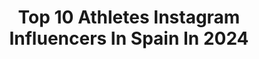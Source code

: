 ---
title: Top 10 Athletes Instagram Influencers In Spain In 2024
description: >-
  Find top athletes Instagram influencers in Spain in 2024. Most popular hashtags: #workout #training #trailrunning.
platform: Instagram
hits: 175
text_top: Identify the best Instagram influencers on inBeat.
text_bottom: Our search engine has 175 Instagram influencers like this in Spain for you to collaborate.
profiles:
  - username: "judebellingham"
    fullname: >-
      Jude Bellingham
    bio: >-
      Real Madrid.🤍 @AdidasFootball & @lucozade Athlete. Twitter: BellinghamJude enquiries@belloandbello.com
    location: "Spain"
    followers: 32549113
    engagement: 882
    commentsToLikes: 0.003728
    id: cleed6gs5t6u70j08ugjo69c1
    verified: false
    hashtags: "#halamadrid, #laligahighlights, #yougotthis, #ad"
  - username: "miguel_almiron"
    fullname: >-
      Miguel Angel
    bio: >-
      Player of @nufc ⚫⚪ Athlete of @pumafootball🏃🏽‍♂️ 📍England - Paraguayo🇵🇾🦅 💍 @alexiaa_notto💞 🇵🇾
    location: "Spain"
    followers: 1187134
    engagement: 579
    commentsToLikes: 0.000527
    id: ck136g7iz6cd10i19bl1jp9cw
    verified: true
    hashtags: ""
  - username: "mr_weak7"
    fullname: >-
      Alexander Anasagasti Roman
    bio: >-
      I admire those who work hard on becoming a better version of themselves ⠀⠀⠀⠀ @trainingculture co-owner ⠀⠀⠀⠀ @fittestfreakest athlete
    location: "Spain"
    followers: 132972
    engagement: 408
    commentsToLikes: 0.097154
    id: ck8sykkocl3jy0j789be7j24g
    verified: false
    hashtags: "#trainingculture, #traincult, #ibiza, #gemelospeque"
  - username: "marc_pinsach"
    fullname: >-
      Marc Pinsach
    bio: >-
      @merrelltestlab Athlete for @merrelleu 🏃🏼⛰️ 🏛 @diputaciogirona 🍼 @flectomin 🎿 @movementskis @atkbindings @montanaesqui
    location: "Spain"
    followers: 14612
    engagement: 553
    commentsToLikes: 0.012906
    id: ck6til6a60xer0j71z25c5ywo
    verified: false
    hashtags: "#skimofedme, #occ, #merrell, #merrelltestlab"
  - username: "fabi_beneito"
    fullname: >-
      Fabian Beneito
    bio: >-
      𝗙𝗶𝘁𝘁𝗲𝘀𝘁 𝗶𝗻🇪🇸 𝟮𝟬•𝟮𝟭•𝟮𝟮•𝟮𝟯 @tyrsport Athlete @trainingculture Athlete @picsil_sport @noccospain @fittestfreakest Athlete @foodspring_es @rusterfitness
    location: "Spain"
    followers: 36759
    engagement: 630
    commentsToLikes: 0.007560
    id: ck5hr9k1uui4k0i11dfgurc7x
    verified: false
    hashtags: "#iamachampion, #crossfitsemifinals, #work, #recoverclean"
  - username: "petraarvelatrainer"
    fullname: >-
      Petra Arvela | Personal Trainer
    bio: >-
      💥Motivation, Health, Training 🏃🏼‍♀️Spartan Pro / Hybrid athlete living Vanlife 👩🏼‍🎓Sport scientist ✨Certified Personal Trainer in Mallorca and online
    location: "Spain"
    followers: 41822
    engagement: 398
    commentsToLikes: 0.028395
    id: ck5ca0n0pchbf0i118h4bknza
    verified: false
    hashtags: "#spain, #movementislife, #fitnessmotivation, #fitfam"
  - username: "jobstevens"
    fullname: >-
      Job Stevens
    bio: >-
      Fashion | Fitness | Travel Athlete @bodyandfit_nl | code: job10
    location: "Spain"
    followers: 229663
    engagement: 1258
    commentsToLikes: 0.008897
    id: closq438rnijk0j08f46qk7x3
    verified: false
    hashtags: "#fallfashion, #ootd, #menwithclass, #outfitinspo"
  - username: "claraaafernandez"
    fullname: >-
      Clara Fernández | Track & Field
    bio: >-
      @nike International athlete, Spain 📩 clarafernandez.lacreme@gmail.com
    location: "Spain"
    followers: 536376
    engagement: 490
    commentsToLikes: 0.004887
    id: cl4f68xgzpwhm0i23d87wpui2
    verified: false
    hashtags: "#ad, #opporeno10series5g, #opposummer, #fisioterapia"
  - username: "poloriachh"
    fullname: >-
      Pol Oriach
    bio: >-
      instagram isn’t real live @nike athlete albelda, spain
    location: "Spain"
    followers: 8885
    engagement: 2504
    commentsToLikes: 0.026203
    id: ckw51fnnfifhf0j23s3o05k6s
    verified: false
    hashtags: "#anarfent, #alafeina, #phondyteam, #piemonte2022"
  - username: "annacometpascua"
    fullname: >-
      Anna Comet Pascua // entrenadora, periodista i atleta
    bio: >-
      Professional trailrunner athlete 🏃🏽‍♀️🏔️ Journalist 📝& trainer Family lover 👨‍👩‍👦 Health habits follower 🍏🥬🥔🥑🤸🏽‍♀️😴 👟 @scarpa_world ⏰ @corosesp
    location: "Spain"
    followers: 13481
    engagement: 492
    commentsToLikes: 0.044370
    id: ck13c9269z6td0i19q48lh8hj
    verified: false
    hashtags: "#speedup, #noplacetoofar, #theelementsteam, #occ"
---